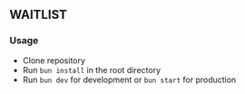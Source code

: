 ## WAITLIST

### Usage
- Clone repository
- Run `bun install` in the root directory
- Run `bun dev` for development or `bun start` for production
